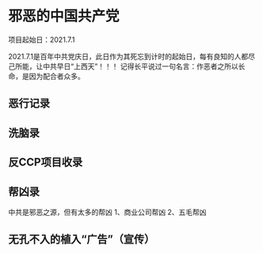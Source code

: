 # 邪恶的中国共产党
项目起始日：2021.7.1

2021.7.1是百年中共党庆日，此日作为其死忘到计时的起始日，每有良知的人都尽己所能，让中共早日“上西天”！！！
记得长平说过一句名言：作恶者之所以长命，是因为配合者众多。

## 恶行记录

## 洗脑录

## 反CCP项目收录

## 帮凶录
中共是邪恶之源，但有太多的帮凶
1、商业公司帮凶
2、五毛帮凶

## 无孔不入的植入“广告”（宣传）
